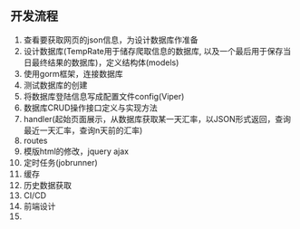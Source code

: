 ## 开发流程

1. 查看要获取网页的json信息，为设计数据库作准备
2. 设计数据库(TempRate用于储存爬取信息的数据库, 以及一个最后用于保存当日最终结果的数据库)，定义结构体(models)
3. 使用gorm框架，连接数据库
4. 测试数据库的创建
5. 将数据库登陆信息写成配置文件config(Viper)
6. 数据库CRUD操作接口定义与实现方法
7. handler(起始页面展示，从数据库获取某一天汇率，以JSON形式返回，查询最近一天汇率，查询n天前的汇率)
8. routes
9. 模版html的修改，jquery ajax
10. 定时任务(jobrunner)
11. 缓存
12. 历史数据获取
13. CI/CD
14. 前端设计
15. 